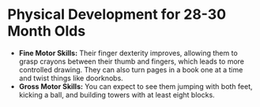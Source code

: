 
# Physical Development for 28-30 Month Olds

*   **Fine Motor Skills:** Their finger dexterity improves, allowing them to grasp crayons between their thumb and fingers, which leads to more controlled drawing. They can also turn pages in a book one at a time and twist things like doorknobs.
*   **Gross Motor Skills:** You can expect to see them jumping with both feet, kicking a ball, and building towers with at least eight blocks.
